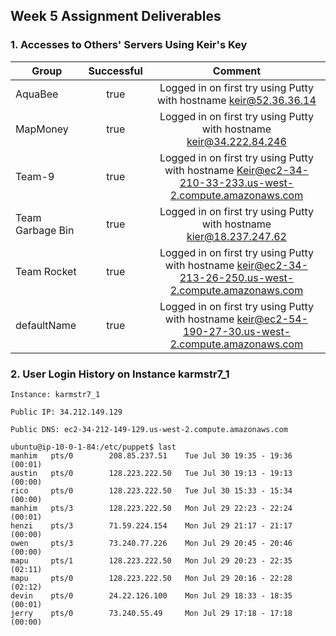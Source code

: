 ## Week 5 Assignment Deliverables

### 1. Accesses to Others' Servers Using Keir's Key
| Group             | Successful    | Comment                   |
| -------           | :---:         | :---:                     |
| AquaBee           |   true        | Logged in on first try using Putty with hostname keir@52.36.36.14     |
| MapMoney          |   true        | Logged in on first try using Putty with hostname keir@34.222.84.246   |
| Team-9            |   true        | Logged in on first try using Putty with hostname Keir@ec2-34-210-33-233.us-west-2.compute.amazonaws.com   |
| Team Garbage Bin  |   true        | Logged in on first try using Putty with hostname kier@18.237.247.62   |
| Team Rocket       |   true        | Logged in on first try using Putty with hostname keir@ec2-34-213-26-250.us-west-2.compute.amazonaws.com   |
| defaultName       |   true        | Logged in on first try using Putty with hostname keir@ec2-54-190-27-30.us-west-2.compute.amazonaws.com    |
    
### 2. User Login History on Instance **karmstr7_1**

`Instance: karmstr7_1`

``Public IP: 34.212.149.129``

``Public DNS: ec2-34-212-149-129.us-west-2.compute.amazonaws.com``

```
ubuntu@ip-10-0-1-84:/etc/puppet$ last
manhim   pts/0        208.85.237.51    Tue Jul 30 19:35 - 19:36  (00:01)
austin   pts/0        128.223.222.50   Tue Jul 30 19:13 - 19:13  (00:00)
rico     pts/0        128.223.222.50   Tue Jul 30 15:33 - 15:34  (00:00)
manhim   pts/3        128.223.222.50   Mon Jul 29 22:23 - 22:24  (00:01)
henzi    pts/3        71.59.224.154    Mon Jul 29 21:17 - 21:17  (00:00)
owen     pts/3        73.240.77.226    Mon Jul 29 20:45 - 20:46  (00:00)
mapu     pts/1        128.223.222.50   Mon Jul 29 20:23 - 22:35  (02:11)
mapu     pts/0        128.223.222.50   Mon Jul 29 20:16 - 22:28  (02:12)
devin    pts/0        24.22.126.100    Mon Jul 29 18:33 - 18:35  (00:01)
jerry    pts/0        73.240.55.49     Mon Jul 29 17:18 - 17:18  (00:00)
```